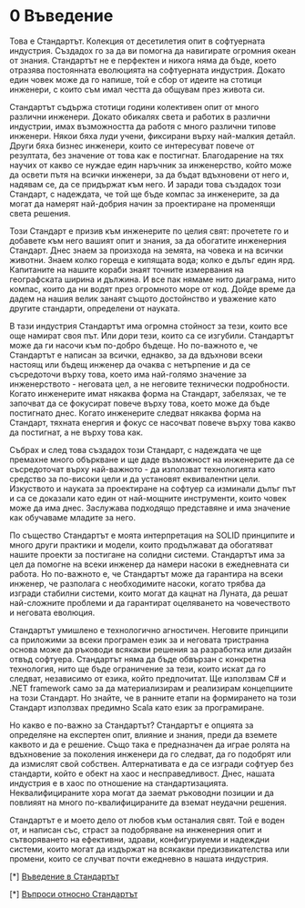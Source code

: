 
# 0 Въведение 

Това е Стандартът. Колекция от десетилетия опит в софтуерната индустрия. Създадох го за да ви помогна да навигирате огромния океан от знания. Стандартът не е перфектен и никога няма да бъде, което отразява постоянната еволюцията на софтуерната индустрия. Докато един човек може да го напише, той е сбор от идеите на стотици инженери, с които съм имал честта да общувам през живота си. 

Стандартът съдържа стотици години колективен опит от много различни инженери. Докато обикалях света и работих в различни индустрии, имах възможността да работя с много различни типове инженери. Някои бяха луди учени, фиксирани върху най-малкия детайл. Други бяха бизнес инженери, които се интересуват повече от резултата, без значение от това как е постигнат. Благодарение на тях научих от какво се нуждае един наръчник за инженерство, който може да освети пътя на всички инженери, за да бъдат вдъхновени от него и, надявам се, да се придържат към него. И заради това създадох този Стандарт, с надеждата, че той ще бъде компас за инженерите, за да могат да намерят най-добрия начин за проектиране на променящи света решения. 

Този Стандарт е призив към инженерите по целия свят: прочетете го и добавете към него вашият опит и знания, за да обогатите инженерния Стандарт. Днес знаем за произхода на земята, на човека и на всички животни. Знаем колко гореща е кипящата вода; колко е дълъг един ярд. Капитаните на нашите кораби знаят точните измервания на географската ширина и дължина. И все пак нямаме нито диаграма, нито компас, които да ни водят през огромното море от код. Дойде време да дадем на нашия велик занаят същото достойнство и уважение като другите стандарти, определени от науката. 

В тази индустрия Стандартът има огромна стойност за тези, които все още намират своя път. Или дори тези, които са се изгубили. Стандартът може да ги насочи към по-добро бъдеще. Но по-важното е, че Стандартът е написан за всички, еднакво, за да вдъхнови всеки настоящ или бъдещ инженер да очаква с нетърпение и да се съсредоточи върху това, което има най-голямо значение за инженерството - неговата цел, а не неговите технически подробности. Когато инженерите имат някаква форма на Стандарт, забелязах, че те започват да се фокусират повече върху това, което може да бъде постигнато днес. Когато инженерите следват някаква форма на Стандарт, тяхната енергия и фокус се насочват повече върху това какво да постигнат, а не върху това как.

Събрах и след това създадох този Стандарт, с надеждата че ще премахне много объркване и ще даде възможност на инженерите да се съсредоточат върху най-важното - да използват технологията като средство за по-високи цели и да установят еквивалентни цели. Изкуството и науката за проектиране на софтуер са изминали дълъг път и са се доказали като един от най-мощните инструменти, които човек може да има днес. Заслужава подходящо представяне и има значение как обучаваме младите за него. 

По същество Стандартът е моята интерпретация на SOLID принципите и много други практики и модели, които продължават да обогатяват нашите проекти за постигане на солидни системи. Стандартът има за цел да помогне на всеки инженер да намери насоки в ежедневната си работа. Но по-важното е, че Стандартът може да гарантира на всеки инженер, че разполага с необходимите насоки, когато трябва да изгради стабилни системи, които могат да кацнат на Луната, да решат най-сложните проблеми и да гарантират оцеляването на човечеството и неговата еволюция. 

Стандартът умишлено е технологично агностичен. Неговите принципи са приложими за всеки програмен език за и неговата тристранна основа може да ръководи всякакви решения за разработка или дизайн отвъд софтуера. Стандартът няма да бъде обвързан с конкретна технология, нито ще бъде ограничение за тези, които искат да го следват, независимо от езика, който предпочитат. Ще използвам C# и .NET framework само за да материализирам и реализирам концепциите на този Стандарт. Но знайте, че в ранните етапи на формирането на този Стандарт използвах предимно Scala като език за програмиране. 

Но какво е по-важно за Стандартът? Стандартът е опцията за определяне на експертен опит, влияние и знания, преди да вземете каквото и да е решение. Също така е предназначен да играе ролята на вдъхновение за поколения инженери да го следват, да го подобрят или да измислят свой собствен. Алтернативата е да се изгради софтуер без стандарти, който е обект на хаос и несправедливост. Днес, нашата индустрия е в хаос по отношение на стандартизацията. Неквалифицираните хора могат да заемат ръководни позиции и да повлияят на много по-квалифицираните да вземат неудачни решения. 

Стандартът е и моето дело от любов към останалия свят. Той е воден от, и написан със, страст за подобряване на инженерния опит и сътворяването на ефективни, здрави, конфигуриуеми и надеждни системи, които могат да издържат на всякакви предизвикателства или промени, които се случват почти ежедневно в нашата индустрия. 

[*] [Въведение в Стандартът](https://www.youtube.com/watch?v=8PveoymxCok)

[*] [Въпроси относно Стандартът](https://www.youtube.com/watch?v=Au7G_y4BkbY) 
